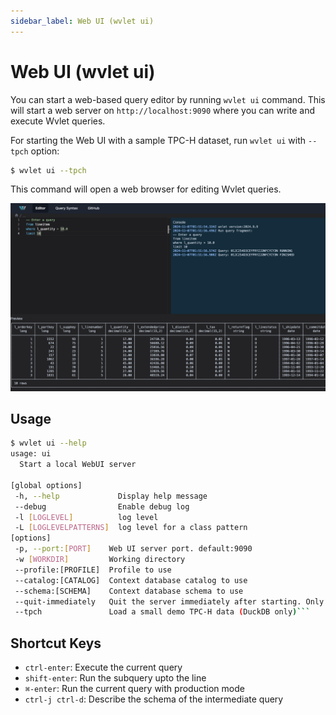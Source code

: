 ```yaml
---
sidebar_label: Web UI (wvlet ui)
---
```


# Web UI (wvlet ui)

You can start a web-based query editor by running `wvlet ui` command. This will start a web server on `http://localhost:9090` where you can write and execute Wvlet queries. 

For starting the Web UI with a sample TPC-H dataset, run `wvlet ui` with `--tpch` option:

```bash
$ wvlet ui --tpch
```

This command will open a web browser for editing Wvlet queries. 

![Web UI](./wvlet-ui-screenshot.png)

## Usage 

```bash
$ wvlet ui --help
usage: ui
  Start a local WebUI server

[global options]
 -h, --help             Display help message
 --debug                Enable debug log
 -l [LOGLEVEL]          log level
 -L [LOGLEVELPATTERNS]  log level for a class pattern
[options]
 -p, --port:[PORT]    Web UI server port. default:9090
 -w [WORKDIR]         Working directory
 --profile:[PROFILE]  Profile to use
 --catalog:[CATALOG]  Context database catalog to use
 --schema:[SCHEMA]    Context database schema to use
 --quit-immediately   Quit the server immediately after starting. Only for boot testing
 --tpch               Load a small demo TPC-H data (DuckDB only)```
```

## Shortcut Keys

- `ctrl-enter`: Execute the current query
- `shift-enter`: Run the subquery upto the line
- `⌘-enter`: Run the current query with production mode
- `ctrl-j ctrl-d`: Describe the schema of the intermediate query
